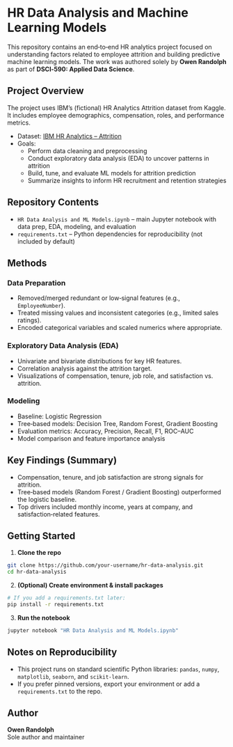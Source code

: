 # HR Data Analysis and Machine Learning Models

This repository contains an end‑to‑end HR analytics project focused on understanding factors related to employee attrition and building predictive machine learning models. The work was authored solely by **Owen Randolph** as part of **DSCI‑590: Applied Data Science**.

## Project Overview

The project uses IBM’s (fictional) HR Analytics Attrition dataset from Kaggle. It includes employee demographics, compensation, roles, and performance metrics.

- Dataset: [IBM HR Analytics – Attrition](https://www.kaggle.com/datasets/pavansubhasht/ibm-hr-analytics-attrition-dataset)
- Goals:
  - Perform data cleaning and preprocessing
  - Conduct exploratory data analysis (EDA) to uncover patterns in attrition
  - Build, tune, and evaluate ML models for attrition prediction
  - Summarize insights to inform HR recruitment and retention strategies

## Repository Contents

- `HR Data Analysis and ML Models.ipynb` – main Jupyter notebook with data prep, EDA, modeling, and evaluation
- `requirements.txt` – Python dependencies for reproducibility (not included by default)

## Methods

### Data Preparation
- Removed/merged redundant or low‑signal features (e.g., `EmployeeNumber`).
- Treated missing values and inconsistent categories (e.g., limited sales ratings).
- Encoded categorical variables and scaled numerics where appropriate.

### Exploratory Data Analysis (EDA)
- Univariate and bivariate distributions for key HR features.
- Correlation analysis against the attrition target.
- Visualizations of compensation, tenure, job role, and satisfaction vs. attrition.

### Modeling
- Baseline: Logistic Regression
- Tree‑based models: Decision Tree, Random Forest, Gradient Boosting
- Evaluation metrics: Accuracy, Precision, Recall, F1, ROC–AUC
- Model comparison and feature importance analysis

## Key Findings (Summary)
- Compensation, tenure, and job satisfaction are strong signals for attrition.
- Tree‑based models (Random Forest / Gradient Boosting) outperformed the logistic baseline.
- Top drivers included monthly income, years at company, and satisfaction‑related features.

## Getting Started

1) **Clone the repo**
```bash
git clone https://github.com/your-username/hr-data-analysis.git
cd hr-data-analysis
```

2) **(Optional) Create environment & install packages**
```bash
# If you add a requirements.txt later:
pip install -r requirements.txt
```

3) **Run the notebook**
```bash
jupyter notebook "HR Data Analysis and ML Models.ipynb"
```

## Notes on Reproducibility
- This project runs on standard scientific Python libraries: `pandas`, `numpy`, `matplotlib`, `seaborn`, and `scikit-learn`.
- If you prefer pinned versions, export your environment or add a `requirements.txt` to the repo.

## Author

**Owen Randolph**  
Sole author and maintainer
